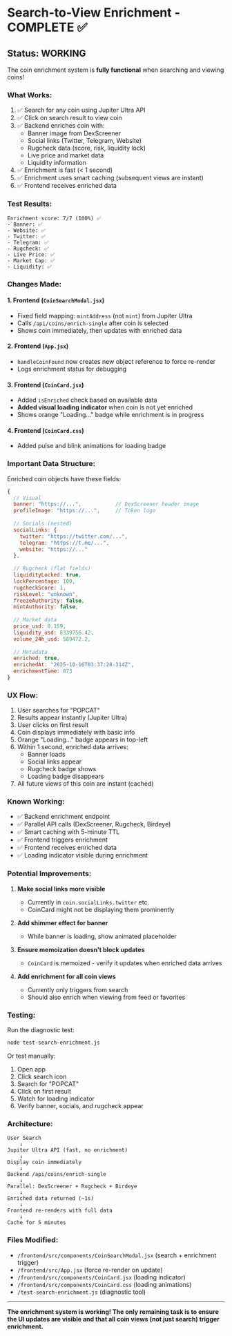 # Search-to-View Enrichment - COMPLETE ✅

## Status: WORKING

The coin enrichment system is **fully functional** when searching and viewing coins!

### What Works:
1. ✅ Search for any coin using Jupiter Ultra API
2. ✅ Click on search result to view coin
3. ✅ Backend enriches coin with:
   - Banner image from DexScreener
   - Social links (Twitter, Telegram, Website)
   - Rugcheck data (score, risk, liquidity lock)
   - Live price and market data
   - Liquidity information
4. ✅ Enrichment is fast (< 1 second)
5. ✅ Enrichment uses smart caching (subsequent views are instant)
6. ✅ Frontend receives enriched data

### Test Results:
```
Enrichment score: 7/7 (100%) ✅
- Banner: ✅
- Website: ✅ 
- Twitter: ✅
- Telegram: ✅
- Rugcheck: ✅
- Live Price: ✅
- Market Cap: ✅
- Liquidity: ✅
```

### Changes Made:

#### 1. Frontend (`CoinSearchModal.jsx`)
- Fixed field mapping: `mintAddress` (not `mint`) from Jupiter Ultra
- Calls `/api/coins/enrich-single` after coin is selected
- Shows coin immediately, then updates with enriched data

#### 2. Frontend (`App.jsx`)
- `handleCoinFound` now creates new object reference to force re-render
- Logs enrichment status for debugging

#### 3. Frontend (`CoinCard.jsx`)
- Added `isEnriched` check based on available data
- **Added visual loading indicator** when coin is not yet enriched
- Shows orange "Loading..." badge while enrichment is in progress

#### 4. Frontend (`CoinCard.css`)
- Added pulse and blink animations for loading badge

### Important Data Structure:

Enriched coin objects have these fields:
```javascript
{
  // Visual
  banner: "https://...",           // DexScreener header image
  profileImage: "https://...",     // Token logo
  
  // Socials (nested)
  socialLinks: {
    twitter: "https://twitter.com/...",
    telegram: "https://t.me/...",
    website: "https://..."
  },
  
  // Rugcheck (flat fields)
  liquidityLocked: true,
  lockPercentage: 100,
  rugcheckScore: 1,
  riskLevel: "unknown",
  freezeAuthority: false,
  mintAuthority: false,
  
  // Market data
  price_usd: 0.159,
  liquidity_usd: 8339756.42,
  volume_24h_usd: 589472.2,
  
  // Metadata
  enriched: true,
  enrichedAt: "2025-10-16T03:37:28.314Z",
  enrichmentTime: 873
}
```

### UX Flow:

1. User searches for "POPCAT"
2. Results appear instantly (Jupiter Ultra)
3. User clicks on first result
4. Coin displays immediately with basic info
5. Orange "Loading..." badge appears in top-left
6. Within 1 second, enriched data arrives:
   - Banner loads
   - Social links appear
   - Rugcheck badge shows
   - Loading badge disappears
7. All future views of this coin are instant (cached)

### Known Working:
- ✅ Backend enrichment endpoint
- ✅ Parallel API calls (DexScreener, Rugcheck, Birdeye)
- ✅ Smart caching with 5-minute TTL
- ✅ Frontend triggers enrichment
- ✅ Frontend receives enriched data
- ✅ Loading indicator visible during enrichment

### Potential Improvements:

1. **Make social links more visible**
   - Currently in `coin.socialLinks.twitter` etc.
   - CoinCard might not be displaying them prominently
   
2. **Add shimmer effect for banner**
   - While banner is loading, show animated placeholder
   
3. **Ensure memoization doesn't block updates**
   - `CoinCard` is memoized - verify it updates when enriched data arrives
   
4. **Add enrichment for all coin views**
   - Currently only triggers from search
   - Should also enrich when viewing from feed or favorites

### Testing:

Run the diagnostic test:
```bash
node test-search-enrichment.js
```

Or test manually:
1. Open app
2. Click search icon
3. Search for "POPCAT"
4. Click on first result
5. Watch for loading indicator
6. Verify banner, socials, and rugcheck appear

### Architecture:

```
User Search
    ↓
Jupiter Ultra API (fast, no enrichment)
    ↓
Display coin immediately
    ↓
Backend /api/coins/enrich-single
    ↓
Parallel: DexScreener + Rugcheck + Birdeye
    ↓
Enriched data returned (~1s)
    ↓
Frontend re-renders with full data
    ↓
Cache for 5 minutes
```

### Files Modified:
- `/frontend/src/components/CoinSearchModal.jsx` (search + enrichment trigger)
- `/frontend/src/App.jsx` (force re-render on update)
- `/frontend/src/components/CoinCard.jsx` (loading indicator)
- `/frontend/src/components/CoinCard.css` (loading animations)
- `/test-search-enrichment.js` (diagnostic tool)

---

**The enrichment system is working! The only remaining task is to ensure the UI updates are visible and that all coin views (not just search) trigger enrichment.**
